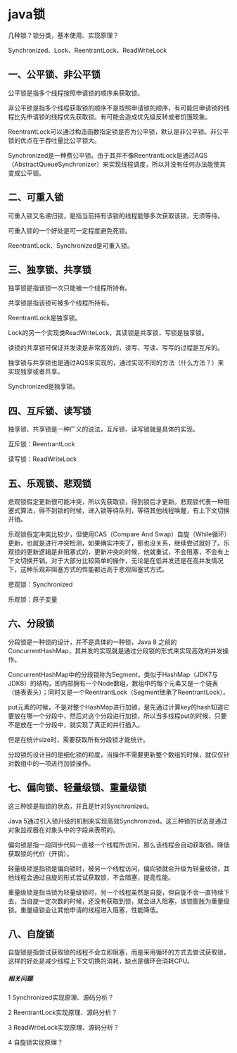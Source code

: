 # java锁

几种锁？锁分类，基本使用、实现原理？

Synchronized、Lock、ReentrantLock、ReadWriteLock



## 一、公平锁、非公平锁

公平锁是指多个线程按照申请锁的顺序来获取锁。

非公平锁是指多个线程获取锁的顺序不是按照申请锁的顺序，有可能后申请锁的线程比先申请锁的线程优先获取锁。有可能会造成优先级反转或者饥饿现象。

ReentrantLock可以通过构造函数指定锁是否为公平锁，默认是非公平锁。非公平锁的优点在于吞吐量比公平锁大。

Synchronized是一种费公平锁。由于其并不像ReentrantLock是通过AQS（AbstractQueueSynchronizer）来实现线程调度，所以并没有任何办法能使其变成公平锁。

## 二、可重入锁

可重入锁又名递归锁，是指当前持有该锁的线程能够多次获取该锁，无须等待。

可重入锁的一个好处是可一定程度避免死锁。

ReentrantLock、Synchronized是可重入锁。

## 三、独享锁、共享锁

独享锁是指该锁一次只能被一个线程所持有。

共享锁是指该锁可被多个线程所持有。

ReentrantLock是独享锁。

Lock的另一个实现类ReadWriteLock，其读锁是共享锁，写锁是独享锁。

读锁的共享锁可保证并发读是非常高效的，读写、写读、写写的过程是互斥的。

独享锁与共享锁也是通过AQS来实现的，通过实现不同的方法（什么方法？）来实现独享或者共享。

Synchronized是独享锁。

## 四、互斥锁、读写锁

独享锁、共享锁是一种广义的说法，互斥锁、读写锁就是具体的实现。

互斥锁：ReentrantLock

读写锁：ReadWriteLock

## 五、乐观锁、悲观锁

悲观锁假定更新很可能冲突，所以先获取锁，得到锁后才更新。悲观锁代表一种阻塞式算法，得不到锁的时候，进入锁等待队列，等待其他线程唤醒，有上下文切换开销。

乐观锁假定冲突比较少，但使用CAS（Compare And Swap）自旋（While循环）更新，也就是进行冲突检测，如果确实冲突了，那也没关系，继续尝试就好了。乐观锁的更新逻辑是非阻塞式的，更新冲突的时候，他就重试，不会阻塞，不会有上下文切换开销。对于大部分比较简单的操作，无论是在低并发还是在高并发情况下，这种乐观非阻塞方式的性能都远高于悲观阻塞式方式。

悲观锁：Synchronized

乐观锁：原子变量

## 六、分段锁

分段锁是一种锁的设计，并不是具体的一种锁，Java 8 之前的ConcurrentHashMap，其并发的实现就是通过分段锁的形式来实现高效的并发操作。

ConcurrentHashMap中的分段锁称为Segment，类似于HashMap（JDK7与JDK8）的结构，即内部拥有一个Node数组，数组中的每个元素又是一个链表（链表表头）；同时又是一个ReentrantLock（Segment继承了ReentrantLock）。

put元素的时候，不是对整个HashMap进行加锁，是先通过计算key的hash知道它要放在哪一个分段中，然后对这个分段进行加锁，所以当多线程put的时候，只要不是放在一个分段中，就实现了真正的并行插入。

但是在统计size时，需要获取所有分段锁才能统计。

分段锁的设计目的是细化锁的粒度，当操作不需要更新整个数组的时候，就仅仅针对数组中的一项进行加锁操作。

## 七、偏向锁、轻量级锁、重量级锁

这三种锁是指锁的状态，并且是针对Synchronized。

Java 5通过引入锁升级的机制来实现高效Synchronized。这三种锁的状态是通过对象监视器在对象头中的字段来表明的。

偏向锁是指一段同步代码一直被一个线程所访问，那么该线程会自动获取锁。降低获取锁的代价（开销）。

轻量级锁是指锁是偏向锁时，被另一个线程访问，偏向锁就会升级为轻量级锁，其他线程会通过自旋的形式尝试获取锁，不会阻塞，提高性能。

重量级锁是指当锁为轻量级锁时，另一个线程虽然是自旋，但自旋不会一直持续下去，当自旋一定次数的时候，还没有获取到锁，就会进入阻塞，该锁膨胀为重量级锁。重量级锁会让其他申请的线程进入阻塞，性能降低。

## 八、自旋锁

自旋锁是指尝试获取锁的线程不会立即阻塞，而是采用循环的方式去尝试获取锁，这样的好处是减少线程上下文切换的消耗，缺点是循环会消耗CPU。



##### 相关问题

1 Synchronized实现原理、源码分析？

2 ReentrantLock实现原理、源码分析？

3 ReadWriteLock实现原理、源码分析？

4 自旋锁实现原理？